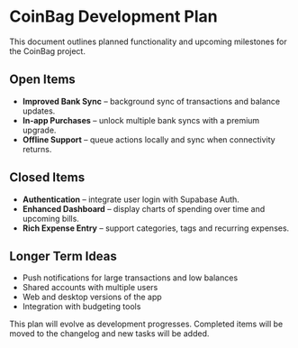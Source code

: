# CoinBag Development Plan

This document outlines planned functionality and upcoming milestones for the CoinBag project.

## Open Items


- **Improved Bank Sync** – background sync of transactions and balance updates.
- **In-app Purchases** – unlock multiple bank syncs with a premium upgrade.
- **Offline Support** – queue actions locally and sync when connectivity returns.

## Closed Items

- **Authentication** – integrate user login with Supabase Auth.
- **Enhanced Dashboard** – display charts of spending over time and upcoming bills.
- **Rich Expense Entry** – support categories, tags and recurring expenses.

## Longer Term Ideas

- Push notifications for large transactions and low balances
- Shared accounts with multiple users
- Web and desktop versions of the app
- Integration with budgeting tools

This plan will evolve as development progresses. Completed items will be moved to the changelog and new tasks will be added.
